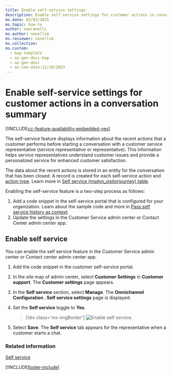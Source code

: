 ```yaml
---
title: Enable self-service settings
description: Enable self-service settings for customer actions in conversations to help agents understand customer issues and provide personalized service.
ms.date: 03/03/2025
ms.topic: how-to
author: neeranelli
ms.author: nenellim
ms.reviewer: nenellim
ms.collection:
ms.custom:
  - bap-template
  - ai-gen-docs-bap
  - ai-gen-desc
  - ai-seo-date:12/18/2023
---
```


# Enable self-service settings for customer actions in a conversation summary

[!INCLUDE[cc-feature-availability-embedded-yes](../../includes/cc-feature-availability.md)]

The self-service feature displays information about the recent actions that a customer performs before starting a conversation with a customer service representative (service representative or representative). This information helps service representatives understand customer issues and provide a personalized service for enhanced customer satisfaction.

The data about the recent actions is stored in an entity for the conversation that has been closed. A record is created for each self-service action and [action type](../use/oc-customer-summary.md#view-self-service). Learn more in [Self service (msdyn_visitorjourney) table](../../developer/reference/entities/msdyn_visitorjourney.md).

Enabling the self-service feature is a two-step process as follows:
1. Add a code snippet in the self-service portal that is configured for your organization. Learn about the sample code and more in [Pass self service history as context](../develop/reference/methods/setContextProvider.md#pass-customers-self-service-as-context).
2. Update the settings in the Customer Service admin center or Contact Center admin center app.

## Enable self service

You can enable the self service feature in the Customer Service admin center or Contact center admin center app.

1. Add the code snippet in the customer self-service portal.

1. In the site map of admin center, select **Customer Settings** in **Customer support**. The **Customer settings** page appears.

1. In the **Self service** section, select **Manage**. The **Omnichannel Configuration . Self service settings** page is displayed.      

1. Set the **Self service** toggle to **Yes**.

   > [!div class='mx-imgBorder']
   > ![Enable self service.](../media/enable-self-service.png "Enable self service")
 
1. Select **Save**. The **Self service** tab appears for the representative when a customer starts a chat.

### Related information

[Self service](../use/oc-customer-summary.md#view-self-service)


[!INCLUDE[footer-include](../../includes/footer-banner.md)]
